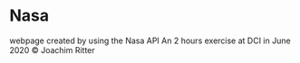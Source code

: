 # Nasa
webpage created by using the Nasa API
An 2 hours exercise at DCI in June 2020
© Joachim Ritter
